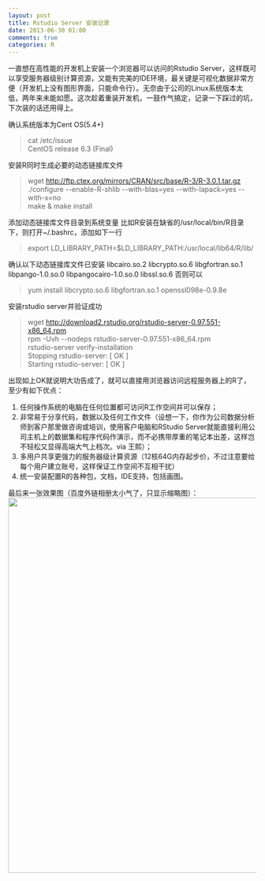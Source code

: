 ```yaml
---
layout: post
title: Rstudio Server 安装记录
date: 2013-06-30 01:00
comments: true
categories: R
---
```

一直想在高性能的开发机上安装一个浏览器可以访问的Rstudio Server，这样既可以享受服务器级别计算资源，又能有完美的IDE环境，最关键是可视化数据非常方便（开发机上没有图形界面，只能命令行）。无奈由于公司的Linux系统版本太低，两年来未能如愿。这次趁着重装开发机，一鼓作气搞定，记录一下踩过的坑，下次装的话还用得上。

确认系统版本为Cent OS(5.4+)
>cat /etc/issue <br>
CentOS release 6.3 (Final)

安装R同时生成必要的动态链接库文件
>wget http://ftp.ctex.org/mirrors/CRAN/src/base/R-3/R-3.0.1.tar.gz <br>
./configure --enable-R-shlib --with-blas=yes --with-lapack=yes --with-x=no <br>
make & make install

添加动态链接库文件目录到系统变量
比如R安装在缺省的/usr/local/bin/R目录下，则打开~/.bashrc，添加如下一行
>export LD_LIBRARY_PATH=$LD_LIBRARY_PATH:/usr/local/lib64/R/lib/

确认以下动态链接库文件已安装
libcairo.so.2
libcrypto.so.6
libgfortran.so.1
libpango-1.0.so.0
libpangocairo-1.0.so.0
libssl.so.6
否则可以
>yum install libcrypto.so.6 libgfortran.so.1 openssl098e-0.9.8e

安装rstudio server并验证成功
>wget http://download2.rstudio.org/rstudio-server-0.97.551-x86_64.rpm <br>
rpm -Uvh --nodeps rstudio-server-0.97.551-x86_64.rpm <br>
rstudio-server verify-installation <br>
Stopping rstudio-server:                                   [  OK  ] <br>
Starting rstudio-server:                                   [  OK  ]

出现如上OK就说明大功告成了，就可以直接用浏览器访问远程服务器上的R了，至少有如下优点：
1.  任何操作系统的电脑在任何位置都可访问R工作空间并可以保存；
2.  非常易于分享代码，数据以及任何工作文件（设想一下，你作为公司数据分析师到客户那里做咨询或培训，使用客户电脑和RStudio Server就能直接利用公司主机上的数据集和程序代码作演示，而不必携带厚重的笔记本出差，这样岂不轻松又显得高端大气上档次。via 王熙）；
3.  多用户共享更强力的服务器级计算资源（12核64G内存起步价，不过注意要给每个用户建立账号，这样保证工作空间不互相干扰）
4.  统一安装配置R的各种包，文档，IDE支持，包括画图。

最后来一张效果图（百度外链相册太小气了，只显示缩略图）：
<img class="alignnone" alt="" src="http://b.hiphotos.bdimg.com/album/s%3D550%3Bq%3D90%3Bc%3Dxiangce%2C100%2C100/sign=cedb506d0b46f21fcd345e56c61f1a5d/7acb0a46f21fbe097272dd826a600c338744ad73.jpg?referer=15c6ba8596dda144831e59820b11&x=.jpg" width="1101" height="760" />

